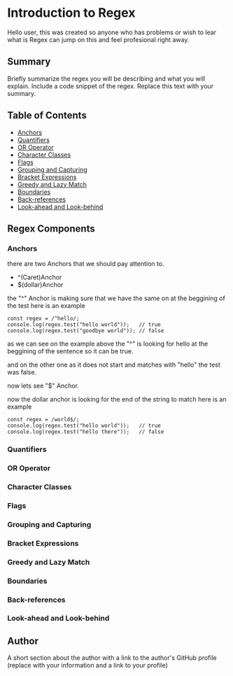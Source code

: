 # Introduction to Regex

Hello user, this was created so anyone who has problems or wish to lear what is Regex can jump on this and feel profesional right away.

## Summary

Briefly summarize the regex you will be describing and what you will explain. Include a code snippet of the regex. Replace this text with your summary.

## Table of Contents

- [Anchors](#anchors)
- [Quantifiers](#quantifiers)
- [OR Operator](#or-operator)
- [Character Classes](#character-classes)
- [Flags](#flags)
- [Grouping and Capturing](#grouping-and-capturing)
- [Bracket Expressions](#bracket-expressions)
- [Greedy and Lazy Match](#greedy-and-lazy-match)
- [Boundaries](#boundaries)
- [Back-references](#back-references)
- [Look-ahead and Look-behind](#look-ahead-and-look-behind)

## Regex Components

### Anchors

there are two Anchors that we should pay attention to.

* ^(Caret)Anchor
* $(dollar)Anchor

the "^" Anchor is making sure that we have the same on at the beggining of the test here is an example 

```
const regex = /^hello/;
console.log(regex.test("hello world"));   // true
console.log(regex.test("goodbye world")); // false
```
as we can see on the example above the "^" is looking for hello at the beggining of the sentence so it can be true.

and on the other one as it does not start and matches with "hello" the test was false.


now lets see "$" Anchor.

now the dollar anchor is looking for the end of the string to match here is an example 

```
const regex = /world$/;
console.log(regex.test("hello world"));   // true
console.log(regex.test("hello there"));   // false
```



### Quantifiers

### OR Operator

### Character Classes

### Flags

### Grouping and Capturing

### Bracket Expressions

### Greedy and Lazy Match

### Boundaries

### Back-references

### Look-ahead and Look-behind

## Author

A short section about the author with a link to the author's GitHub profile (replace with your information and a link to your profile)
